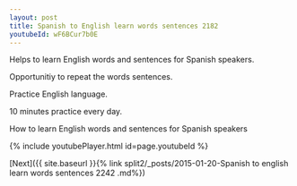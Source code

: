 ```yaml
---
layout: post
title: Spanish to English learn words sentences 2182 
youtubeId: wF6BCur7b0E
---
```

 
 
Helps to learn English words and sentences for Spanish speakers.

Opportunitiy to repeat the words sentences. 

Practice English language. 
 
10 minutes practice every day. 
 
How to learn English words and sentences for Spanish speakers 
 
{% include youtubePlayer.html id=page.youtubeId %}
 
 
[Next]({{ site.baseurl }}{% link  split2/_posts/2015-01-20-Spanish to english learn words sentences 2242 .md%})
 
